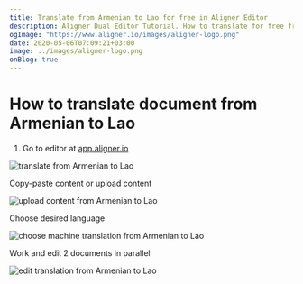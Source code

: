 ```yaml
---
title: Translate from Armenian to Lao for free in Aligner Editor
description: Aligner Dual Editor Tutorial. How to translate for free from Armenian to Lao. Aligner is multilingual document management platform. 
ogImage: "https://www.aligner.io/images/aligner-logo.png"
date: 2020-05-06T07:09:21+03:00
image: ../images/aligner-logo.png
onBlog: true
---
```


# How to translate document from Armenian to Lao

1. Go to editor at [app.aligner.io](https://app.aligner.io "Aligner App web page")

![translate from Armenian to Lao](../aligner-blank-editor.png "translate from Armenian to Lao")

Copy-paste content or upload content

![upload content from Armenian to Lao](../aligner-uploaded-document.png "upload content from Armenian to Lao")

Choose desired language

![choose machine translation from Armenian to Lao](../aligner-language-dropdown.png "choose machine translation from Armenian to Lao")

Work and edit 2 documents in parallel

![edit translation from Armenian to Lao](../aligner-double-sitded-editor.png "edit translation from Armenian to Lao")

